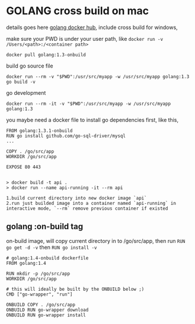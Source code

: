 
# GOLANG cross build on mac

details goes here [golang docker hub](https://hub.docker.com/_/golang/), include cross build for windows,


make sure your PWD is under your user path, like `docker run -v /Users/<path>:/<container path>`

    docker pull golang:1.3-onbuild

build go source file

    docker run --rm -v "$PWD":/usr/src/myapp -w /usr/src/myapp golang:1.3 go build -v

go development

    docker run --rm -it -v "$PWD":/usr/src/myapp -w /usr/src/myapp golang:1.3


you maybe need a docker file to install go dependencies first, like this,


    FROM golang:1.3.1-onbuild
    RUN go install github.com/go-sql-driver/mysql
    ...

    COPY . /go/src/app
    WORKDIR /go/src/app

    EXPOSE 80 443


    > docker build -t api .
    > docker run --name api-running -it --rm api

    1.build current directory into new docker image `api`
    2.run just builded image into a container named `api-running` in interactive mode, `--rm` remove previous container if existed


## golang :on-build tag
    
on-build image, will copy current directory in to /go/src/app, then run `RUN go get -d -v` then  `RUN go install -v`

    # golang:1.4-onbuild dockerfile
    FROM golang:1.4

    RUN mkdir -p /go/src/app
    WORKDIR /go/src/app

    # this will ideally be built by the ONBUILD below ;)
    CMD ["go-wrapper", "run"]

    ONBUILD COPY . /go/src/app
    ONBUILD RUN go-wrapper download
    ONBUILD RUN go-wrapper install
